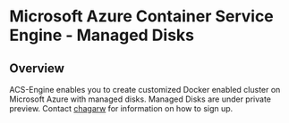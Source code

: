 # Microsoft Azure Container Service Engine - Managed Disks

## Overview

ACS-Engine enables you to create customized Docker enabled cluster on Microsoft Azure with managed disks.  Managed Disks are under private preview.  Contact [chagarw](https://github.com/chagarw/MDPP) for information on how to sign up.